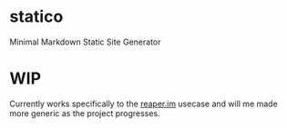 # statico
Minimal Markdown Static Site Generator

# WIP
Currently works specifically to the [reaper.im](https://reaper.im) usecase and will me made more generic as 
the project progresses.